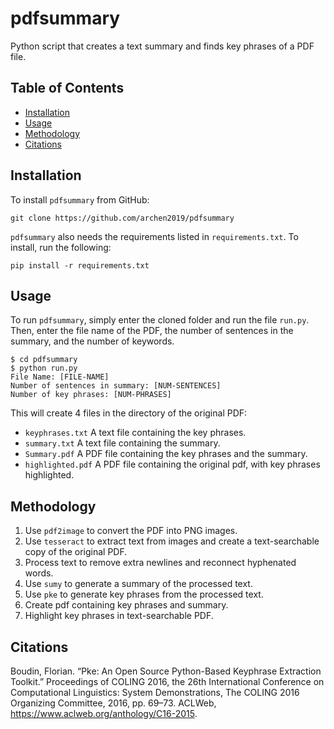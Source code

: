 # pdfsummary

Python script that creates a text summary and finds key phrases of a PDF file.

## Table of Contents

* [Installation](#installation)
* [Usage](#usage)
* [Methodology](#methodology)
* [Citations](#citations)

## Installation

To install `pdfsummary` from GitHub:

```
git clone https://github.com/archen2019/pdfsummary
```

`pdfsummary` also needs the requirements listed in `requirements.txt`. To install, run the following:

```
pip install -r requirements.txt
```

## Usage

To run `pdfsummary`, simply enter the cloned folder and run the file `run.py`. Then, enter the file name of the PDF, the number of sentences in the summary, and the number of keywords. 

```
$ cd pdfsummary
$ python run.py
File Name: [FILE-NAME]
Number of sentences in summary: [NUM-SENTENCES]
Number of key phrases: [NUM-PHRASES]
```

This will create 4 files in the directory of the original PDF:
* `keyphrases.txt` A text file containing the key phrases.
* `summary.txt` A text file containing the summary.
* `Summary.pdf` A PDF file containing the key phrases and the summary.
* `highlighted.pdf` A PDF file containing the original pdf, with key phrases highlighted.

## Methodology

1. Use `pdf2image` to convert the PDF into PNG images.
2. Use `tesseract` to extract text from images and create a text-searchable copy of the original PDF.
3. Process text to remove extra newlines and reconnect hyphenated words.
4. Use `sumy` to generate a summary of the processed text.
5. Use `pke` to generate key phrases from the processed text.
6. Create pdf containing key phrases and summary.
7. Highlight key phrases in text-searchable PDF.

## Citations

Boudin, Florian. “Pke: An Open Source Python-Based Keyphrase Extraction Toolkit.” Proceedings of COLING 2016, the 26th International Conference on Computational Linguistics: System Demonstrations, The COLING 2016 Organizing Committee, 2016, pp. 69–73. ACLWeb, https://www.aclweb.org/anthology/C16-2015.
